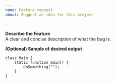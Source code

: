 ```yaml
---
name: Feature request
about: Suggest an idea for this project

---
```


**Describe the Feature**<br/>
A clear and concise description of what the bug is.

**(Optional) Sample of desired output**
```
class Main {
	static function main() {
		doSomething("");
	}
}
```
